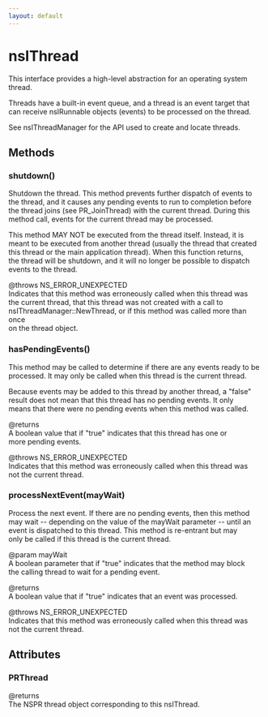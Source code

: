```yaml
---
layout: default
---
```


# nsIThread #
  
This interface provides a high-level abstraction for an operating system  
thread.  
  
Threads have a built-in event queue, and a thread is an event target that  
can receive nsIRunnable objects (events) to be processed on the thread.  
  
See nsIThreadManager for the API used to create and locate threads.  
  

## Methods ##

### shutdown() ###
  
Shutdown the thread.  This method prevents further dispatch of events to  
the thread, and it causes any pending events to run to completion before  
the thread joins (see PR_JoinThread) with the current thread.  During this  
method call, events for the current thread may be processed.  
  
This method MAY NOT be executed from the thread itself.  Instead, it is  
meant to be executed from another thread (usually the thread that created  
this thread or the main application thread).  When this function returns,  
the thread will be shutdown, and it will no longer be possible to dispatch  
events to the thread.  
  
@throws NS_ERROR_UNEXPECTED  
  Indicates that this method was erroneously called when this thread was  
  the current thread, that this thread was not created with a call to  
  nsIThreadManager::NewThread, or if this method was called more than once  
  on the thread object.  
  

### hasPendingEvents() ###
  
This method may be called to determine if there are any events ready to be  
processed.  It may only be called when this thread is the current thread.  
  
Because events may be added to this thread by another thread, a "false"  
result does not mean that this thread has no pending events.  It only  
means that there were no pending events when this method was called.  
  
@returns  
  A boolean value that if "true" indicates that this thread has one or  
  more pending events.  
  
@throws NS_ERROR_UNEXPECTED  
  Indicates that this method was erroneously called when this thread was  
  not the current thread.  
  

### processNextEvent(mayWait) ###
  
Process the next event.  If there are no pending events, then this method  
may wait -- depending on the value of the mayWait parameter -- until an  
event is dispatched to this thread.  This method is re-entrant but may  
only be called if this thread is the current thread.  
  
@param mayWait  
  A boolean parameter that if "true" indicates that the method may block  
  the calling thread to wait for a pending event.  
  
@returns  
  A boolean value that if "true" indicates that an event was processed.  
  
@throws NS_ERROR_UNEXPECTED  
  Indicates that this method was erroneously called when this thread was  
  not the current thread.  
  

## Attributes ##

### PRThread ###
  
@returns  
  The NSPR thread object corresponding to this nsIThread.  
  
